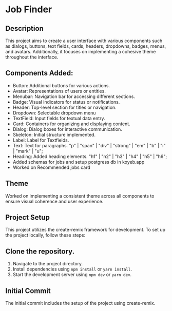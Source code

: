 # Job Finder

## Description

This project aims to create a user interface with various components such as dialogs, buttons, text fields, cards, headers, dropdowns, badges, menus, and avatars. Additionally, it focuses on implementing a cohesive theme throughout the interface.

## Components Added:

- Button: Additional buttons for various actions.
- Avatar: Representations of users or entities.
- Menubar: Navigation bar for accessing different sections.
- Badge: Visual indicators for status or notifications.
- Header: Top-level section for titles or navigation.
- Dropdown: Selectable dropdown menu
- TextField: Input fields for textual data entry.
- Card: Containers for organizing and displaying content.
- Dialog: Dialog boxes for interactive communication.
- Skeleton: Initial structure implemented.
- Label: Label for Textfields.
- Text: Text for paragraphs. "p" | "span" | "div" | "strong" | "em" | "b" | "i" | "mark" | "u";
- Heading: Added heading elements. "h1" | "h2" | "h3" | "h4" | "h5" | "h6";
- Added schemas for jobs and setup postgress db in koyeb.app
- Worked on Recommended jobs card

## Theme

Worked on implementing a consistent theme across all components to ensure visual coherence and user experience.

## Project Setup

This project utilizes the create-remix framework for development. To set up the project locally, follow these steps:

## Clone the repository.

1. Navigate to the project directory.
2. Install dependencies using `npm install` or `yarn install`.
3. Start the development server using `npm dev` or `yarn dev`.

## Initial Commit

The initial commit includes the setup of the project using create-remix.
